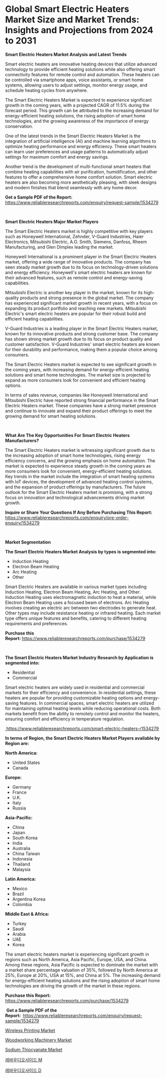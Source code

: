 <p><h1>Global Smart Electric Heaters Market Size and Market Trends: Insights and Projections from 2024 to 2031</h1></p><p><strong>Smart Electric Heaters Market Analysis and Latest Trends</strong></p>
<p><p>Smart electric heaters are innovative heating devices that utilize advanced technology to provide efficient heating solutions while also offering smart connectivity features for remote control and automation. These heaters can be controlled via smartphone apps, voice assistants, or smart home systems, allowing users to adjust settings, monitor energy usage, and schedule heating cycles from anywhere.</p><p>The Smart Electric Heaters Market is expected to experience significant growth in the coming years, with a projected CAGR of 11.5% during the forecast period. This growth can be attributed to the increasing demand for energy-efficient heating solutions, the rising adoption of smart home technologies, and the growing awareness of the importance of energy conservation.</p><p>One of the latest trends in the Smart Electric Heaters Market is the integration of artificial intelligence (AI) and machine learning algorithms to optimize heating performance and energy efficiency. These smart heaters can learn user preferences and usage patterns to automatically adjust settings for maximum comfort and energy savings.</p><p>Another trend is the development of multi-functional smart heaters that combine heating capabilities with air purification, humidification, and other features to offer a comprehensive home comfort solution. Smart electric heaters are also becoming more aesthetically pleasing, with sleek designs and modern finishes that blend seamlessly with any home decor.</p></p>
<p><strong>Get a Sample PDF of the Report:&nbsp;</strong> <a href="https://www.reliableresearchreports.com/enquiry/request-sample/1534279">https://www.reliableresearchreports.com/enquiry/request-sample/1534279</a></p>
<p>&nbsp;</p>
<p><strong>Smart Electric Heaters Major Market Players</strong></p>
<p><p>The Smart Electric Heaters market is highly competitive with key players such as Honeywell International, Zehnder, V-Guard Industries, Haier Electronics, Mitsubishi Electric, A.O. Smith, Siemens, Danfoss, Rheem Manufacturing, and Glen Dimplex leading the market. </p><p>Honeywell International is a prominent player in the Smart Electric Heaters market, offering a wide range of innovative products. The company has seen steady market growth due to its focus on technology-driven solutions and energy efficiency. Honeywell's smart electric heaters are known for their advanced features, such as remote control and energy-saving capabilities.</p><p>Mitsubishi Electric is another key player in the market, known for its high-quality products and strong presence in the global market. The company has experienced significant market growth in recent years, with a focus on expanding its product portfolio and reaching new markets. Mitsubishi Electric's smart electric heaters are popular for their robust build and efficient heating capabilities.</p><p>V-Guard Industries is a leading player in the Smart Electric Heaters market, known for its innovative products and strong customer base. The company has shown strong market growth due to its focus on product quality and customer satisfaction. V-Guard Industries' smart electric heaters are known for their durability and performance, making them a popular choice among consumers.</p><p>The Smart Electric Heaters market is expected to see significant growth in the coming years, with increasing demand for energy-efficient heating solutions and smart home technologies. The market size is projected to expand as more consumers look for convenient and efficient heating options. </p><p>In terms of sales revenue, companies like Honeywell International and Mitsubishi Electric have reported strong financial performance in the Smart Electric Heaters market. These companies have a strong market presence and continue to innovate and expand their product offerings to meet the growing demand for smart heating solutions.</p></p>
<p>&nbsp;</p>
<p><strong>What Are The Key Opportunities For Smart Electric Heaters Manufacturers?</strong></p>
<p><p>The Smart Electric Heaters market is witnessing significant growth due to the increasing adoption of smart home technologies, rising energy efficiency concerns, and the growing emphasis on home automation. The market is expected to experience steady growth in the coming years as more consumers look for convenient, energy-efficient heating solutions. Key trends in the market include the integration of smart heating systems with IoT devices, the development of advanced heating control systems, and the expansion of product offerings by manufacturers. The future outlook for the Smart Electric Heaters market is promising, with a strong focus on innovation and technological advancements driving market growth.</p></p>
<p><strong>Inquire or Share Your Questions If Any Before Purchasing This Report:</strong> <a href="https://www.reliableresearchreports.com/enquiry/pre-order-enquiry/1534279">https://www.reliableresearchreports.com/enquiry/pre-order-enquiry/1534279</a></p>
<p>&nbsp;</p>
<p><strong>Market Segmentation</strong></p>
<p><strong>The Smart Electric Heaters Market Analysis by types is segmented into:</strong></p>
<p><ul><li>Induction Heating</li><li>Electron Beam Heating</li><li>Arc Heating</li><li>Other</li></ul></p>
<p><p>Smart Electric Heaters are available in various market types including Induction Heating, Electron Beam Heating, Arc Heating, and Other. Induction Heating uses electromagnetic induction to heat a material, while Electron Beam Heating uses a focused beam of electrons. Arc Heating involves creating an electric arc between two electrodes to generate heat. Other types may include resistance heating or infrared heating. Each market type offers unique features and benefits, catering to different heating requirements and preferences.</p></p>
<p><strong>Purchase this Report:&nbsp;</strong><a href="https://www.reliableresearchreports.com/purchase/1534279">https://www.reliableresearchreports.com/purchase/1534279</a></p>
<p>&nbsp;</p>
<p><strong>The Smart Electric Heaters Market Industry Research by Application is segmented into:</strong></p>
<p><ul><li>Residential</li><li>Commercial</li></ul></p>
<p><p>Smart electric heaters are widely used in residential and commercial markets for their efficiency and convenience. In residential settings, these heaters are popular for providing customizable heating options and energy-saving features. In commercial spaces, smart electric heaters are utilized for maintaining optimal heating levels while reducing operational costs. Both markets benefit from the ability to remotely control and monitor the heaters, ensuring comfort and efficiency in temperature regulation.</p></p>
<p><a href="https://www.reliableresearchreports.com/smart-electric-heaters-r1534279">&nbsp;https://www.reliableresearchreports.com/smart-electric-heaters-r1534279</a></p>
<p><strong>In terms of Region, the Smart Electric Heaters Market Players available by Region are:</strong></p>
<p>
    <p> <strong> North America: </strong>
        <ul>
            <li>United States</li>
            <li>Canada</li>
        </ul>
        </p> 
    <p> <strong> Europe: </strong>
        <ul>
            <li>Germany</li>
            <li>France</li>
            <li>U.K.</li>
            <li>Italy</li>
            <li>Russia</li>
        </ul>
        </p> 
    <p> <strong> Asia-Pacific: </strong>
        <ul>
            <li>China</li>
            <li>Japan</li>
            <li>South Korea</li>
            <li>India</li>
            <li>Australia</li>
            <li>China Taiwan</li>
            <li>Indonesia</li>
            <li>Thailand</li>
            <li>Malaysia</li>
        </ul>
        </p> 
    <p> <strong> Latin America: </strong>
        <ul>
            <li>Mexico</li>
            <li>Brazil</li>
            <li>Argentina Korea</li>
            <li>Colombia</li>
        </ul>
        </p> 
    <p> <strong> Middle East & Africa: </strong>
        <ul>
            <li>Turkey</li>
            <li>Saudi</li>
            <li>Arabia</li>
            <li>UAE</li>
            <li>Korea</li>
        </ul>
    </p>
    </p>
<p><p>The smart electric heaters market is experiencing significant growth in regions such as North America, Asia Pacific, Europe, USA, and China. Among these regions, Asia Pacific is expected to dominate the market with a market share percentage valuation of 35%, followed by North America at 25%, Europe at 20%, USA at 15%, and China at 5%. The increasing demand for energy-efficient heating solutions and the rising adoption of smart home technologies are driving the growth of the market in these regions.</p></p>
<p><strong>Purchase this Report: </strong><a href="https://www.reliableresearchreports.com/purchase/1534279">https://www.reliableresearchreports.com/purchase/1534279</a></p>
<p>&nbsp;<strong>Get a Sample PDF of the Report:&nbsp;&nbsp;</strong><a href="https://www.reliableresearchreports.com/enquiry/request-sample/1534279">https://www.reliableresearchreports.com/enquiry/request-sample/1534279</a></p>
<p><strong></strong></p>
<p><p><a href="https://github.com/beatblasta/Market-Research-Report-List-2/blob/main/wireless-printing-market.md">Wireless Printing Market</a></p><p><a href="https://github.com/shotows/Market-Research-Report-List-2/blob/main/woodworking-machinery-market.md">Woodworking Machinery Market</a></p><p><a href="https://issuu.com/reportprime-2/docs/sodium-thiocyanate-market-size-2030.pptx">Sodium Thiocyanate Market</a></p><p><a href="https://github.com/Penelolack456456/Market-Research-Report-List-1/blob/main/728584126300.md">레바우디오사이드 M</a></p><p><a href="https://github.com/vsr06p4p49/Market-Research-Report-List-1/blob/main/243755926299.md">레바우디오사이드 D</a></p></p>